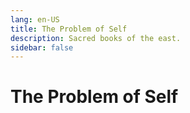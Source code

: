 ```yaml
---
lang: en-US
title: The Problem of Self
description: Sacred books of the east.
sidebar: false
---
```


# The Problem of Self